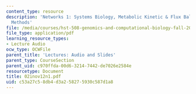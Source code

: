 ```yaml
---
content_type: resource
description: 'Networks 1: Systems Biology, Metabolic Kinetic & Flux Balance Optimization
  Methods'
file: /media/courses/hst-508-genomics-and-computational-biology-fall-2002/c53a27c58db4d3a258275930c587d1a8_02inov12n1.pdf
file_type: application/pdf
learning_resource_types:
- Lecture Audio
ocw_type: OCWFile
parent_title: 'Lectures: Audio and Slides'
parent_type: CourseSection
parent_uid: c970ffda-00d6-3214-7442-de7026e2584e
resourcetype: Document
title: 02inov12n1.pdf
uid: c53a27c5-8db4-d3a2-5827-5930c587d1a8
---
```

